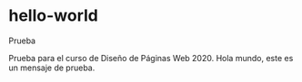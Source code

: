 # hello-world
Prueba

Prueba para el curso de Diseño de Páginas Web 2020.
Hola mundo, este es un mensaje de prueba.
